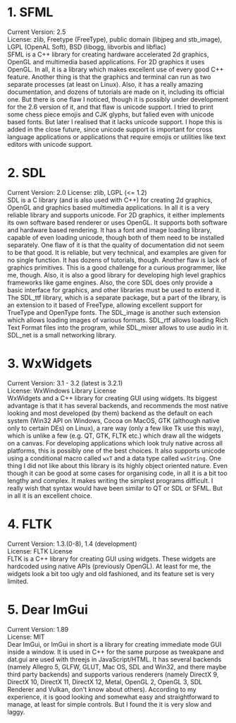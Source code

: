 # 1. SFML  
Current Version: 2.5  
License: zlib, Freetype (FreeType), public domain (libjpeg and stb_image), LGPL (OpenAL Soft), BSD (libogg, libvorbis and libflac)  
SFML is a C++ library for creating hardware accelerated 2d graphics, OpenGL and multimedia based applications. For 2D graphics it uses OpenGL. In all, it is a library which makes excellent use of every good C++ feature. Another thing is that the graphics and terminal can run as two separate processes (at least on Linux). Also, it has a really amazing documentation, and dozens of tutorials are made on it, including its official one. But there is one flaw I noticed, though it is possibly under development for the 2.6 version of it, and that flaw is unicode support. I tried to print some chess piece emojis and CJK glyphs, but falied even with unicode based fonts. But later I realised that it lacks unicode support. I hope this is added in the close future, since unicode support is important for cross language applications or applications that require emojis or utilities like text editors with unicode support.  

# 2. SDL
Current Version: 2.0 
License: zlib, LGPL (<= 1.2)  
SDL is a C library (and is also used with C++) for creating 2d graphics, OpenGL and graphics based multimedia applications. In all it is a very reliable library and supports unicode. For 2D graphics, it either implements its own software based renderer or uses OpenGL. It supports both software and hardware based rendering. It has a font and image loading library, capable of even loading unicode, though both of them need to be installed separately. One flaw of it is that the quality of documentation did not seem to be that good. It is reliable, but very technical, and examples are given for no single function. It has dozens of tutorials, though. Another flaw is lack of graphics primitives. This is a good challenge for a curious programmer, like me, though. Also, it is also a good library for developing high level graphics frameworks like game engines. Also, the core SDL does only provide a basic interface for graphics, and other libraries must be used to extend it. The SDL_ttf library, which is a separate package, but a part of the library, is an extension to it based of FreeType, allowing excellent support for TrueType and OpenType fonts. The SDL_image is another such extension which allows loading images of various formats. SDL_rtf allows loading Rich Text Format files into the program, while SDL_mixer allows to use audio in it. SDL_net is a small networking library.  

# 3. WxWidgets  
Current Version: 3.1 - 3.2 (latest is 3.2.1)  
License: WxWindows Library License  
WxWidgets and a C++ library for creating GUI using widgets. Its biggest advantage is that it has several backends, and recommends the most native looking and most developed (by them) backend as the default on each system (Win32 API on Windows, Cocoa on MacOS, GTK (although native only to certain DEs) on Linux), a rare way (only a few like Tk use this way), which is unlike a few (e.g. QT, GTK, FLTK etc.) which draw all the widgets on a canvas. For developing applications which look truly native across all platforms, this is possibly one of the best choices. It also supports unicode using a conditional macro called `wxT` and a data type called `wxString`. One thing I did not like about this library is its highly object oriented nature. Even though it can be good at some cases for organising code, in all it is a bit too lengthy and complex. It makes writing the simplest programs difficult. I really wish that syntax would have been similar to QT or SDL or SFML. But in all it is an excellent choice.  

# 4. FLTK
Current Version: 1.3.(0-8), 1.4 (development)  
License: FLTK License  
FLTK is a C++ library for creating GUI using widgets. These widgets are hardcoded using native APIs (previously OpenGL). At least for me, the widgets look a bit too ugly and old fashioned, and its feature set is very limited.  

# 5. Dear ImGui  
Current Version: 1.89  
License: MIT  
Dear ImGui, or ImGui in short is a library for creating immediate mode GUI inside a window. It is used in C++ for the same purpose as tweakpane and dat.gui are used with threejs in JavaScript/HTML. It has several backends (namely Allegro 5, GLFW, GLUT, Mac OS, SDL and Win32, and there maybe third party backends) and supports various renderers (namely DirectX 9, DirectX 10, DirectX 11, DirectX 12, Metal, OpenGL 2, OpenGL 3, SDL Renderer and Vulkan, don't know about others). According to my experience, it is good looking and somewhat easy  and straightforward to manage, at least for simple controls. But I found the it is very slow and laggy.
